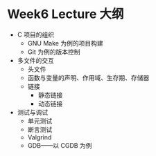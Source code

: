 # Week6 Lecture 大纲

- C 项目的组织
  - GNU Make 为例的项目构建
  - Git 为例的版本控制
- 多文件的交互
  - 头文件
  - 函数与变量的声明、作用域、生存期、存储器
  - 链接
    - 静态链接
    - 动态链接
- 测试与调试
  - 单元测试
  - 断言测试
  - Valgrind
  - GDB——以 CGDB 为例